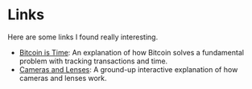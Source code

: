 # Links

Here are some links I found really interesting.

- [Bitcoin is Time](https://dergigi.com/2021/01/14/bitcoin-is-time/): An explanation of how Bitcoin solves a fundamental problem with tracking transactions and time.
- [Cameras and Lenses](https://ciechanow.ski/cameras-and-lenses/): A ground-up interactive explanation of how cameras and lenses work.
